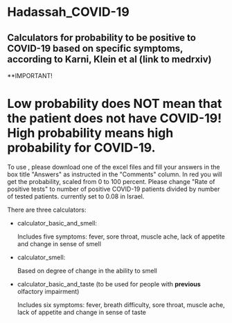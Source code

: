 # Hadassah_COVID-19

## Calculators for probability to be positive to COVID-19 based on specific symptoms, according to Karni, Klein et al (link to medrxiv)

**IMPORTANT! 

# Low probability does NOT mean that the patient does not have COVID-19! High probability means high probability for COVID-19. 

To use , please download one of the excel files and fill your answers in the box title "Answers" as instructed in the "Comments" column. In red you will get the probability, scaled from 0 to 100 percent.
Please change "Rate of positive tests" to number of positive COVID-19 patients divided by number of tested patients. currently set to 0.08 in Israel.

There are three calculators:

* calculator_basic_and_smell:

  Includes five symptoms: fever, sore throat, muscle ache, lack of appetite and change in sense of smell

* calculator_smell:

  Based on degree of change in the ability to smell

* calculator_basic_and_taste (to be used for people with **previous** olfactory impairment)

  Includes six symptoms: fever, breath difficulty, sore throat, muscle ache, lack of appetite and change in sense of taste
